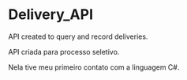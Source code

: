 # Delivery_API
API created to query and record deliveries.

API criada para processo seletivo.

Nela tive meu primeiro contato com a linguagem C#.
